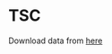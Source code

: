 # TSC

Download data from [here](https://d17h27t6h515a5.cloudfront.net/topher/2016/November/581faac4_traffic-signs-data/traffic-signs-data.zip)
